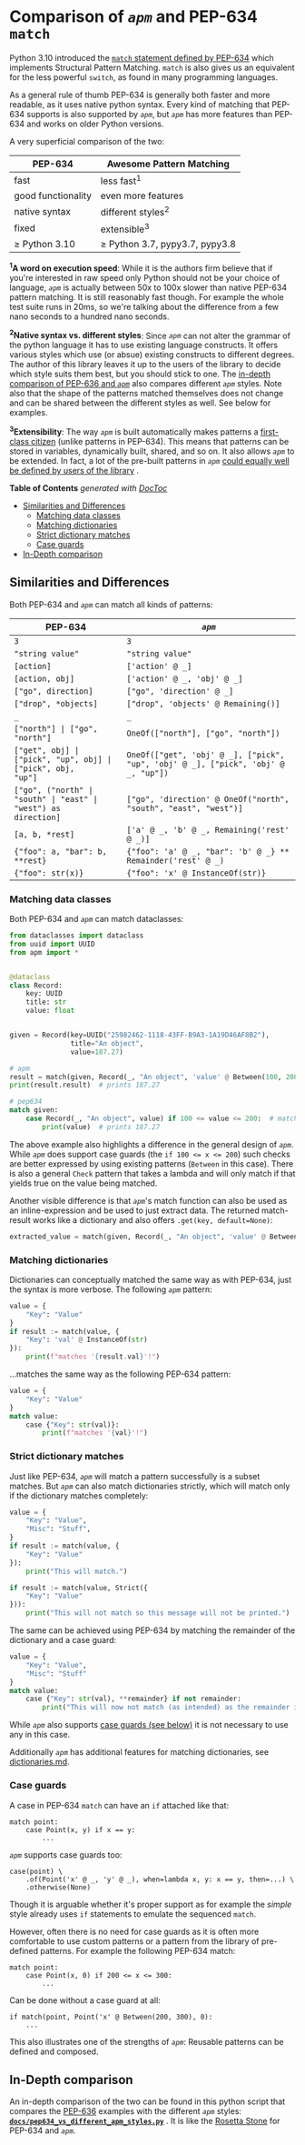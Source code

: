 # Comparison of _`apm`_ and PEP-634 `match`

Python 3.10 introduced the
[`match` statement defined by PEP-634](https://www.python.org/dev/peps/pep-0634/)
which implements Structural Pattern Matching. `match` is also gives us an equivalent for the less powerful `switch`, as
found in many programming languages.

As a general rule of thumb PEP-634 is generally both faster and more readable, as it uses native python syntax. Every
kind of matching that PEP-634 supports is also supported by _`apm`_, but _`apm`_
has more features than PEP-634 and works on older Python versions.

A very superficial comparison of the two:

| PEP-634            | Awesome Pattern Matching       |
| ------------------ | -------------------------------|
| fast               | less fast<sup>1</sup>          |
| good functionality | even more features             |
| native syntax      | different styles<sup>2</sup>   |
| fixed              | extensible<sup>3</sup>         |
| ≥ Python 3.10      | ≥ Python 3.7, pypy3.7, pypy3.8 |

**<sup>1</sup>A word on execution speed**: While it is the authors firm believe that if you're interested in raw speed
only Python should not be your choice of language, _`apm`_
is actually between 50x to 100x slower than native PEP-634 pattern matching. It is still reasonably fast though. For
example the whole test suite runs in 20ms, so we're talking about the difference from a few nano seconds to a hundred
nano seconds.

**<sup>2</sup>Native syntax vs. different styles**: Since _`apm`_ can not alter the grammar of the python language it
has to use existing language constructs. It offers various styles which use (or absue) existing constructs to different
degrees. The author of this library leaves it up to the users of the library to decide which style suits them best, but
you should stick to one.
The [in-depth comparison of PEP-636 and _`apm`_](https://github.com/scravy/awesome-pattern-matching/blob/main/docs/pep634_vs_different_apm_styles.py)
also compares different _`apm`_ styles. Note also that the shape of the patterns matched themselves does not change and
can be shared between the different styles as well. See below for examples.

**<sup>3</sup>Extensibility**: The way _`apm`_ is built automatically makes patterns a
[first-class citizen](https://en.wikipedia.org/wiki/First-class_citizen)
(unlike patterns in PEP-634). This means that patterns can be stored in variables, dynamically built, shared, and so on.
It also allows _`apm`_ to be extended. In fact, a lot of the pre-built patterns in _`apm`_
[could equally well be defined by users of the library](https://github.com/scravy/awesome-pattern-matching/blob/main/apm/patterns.py)
.


<!-- START doctoc generated TOC please keep comment here to allow auto update -->
<!-- DON'T EDIT THIS SECTION, INSTEAD RE-RUN doctoc TO UPDATE -->
**Table of Contents**  *generated with [DocToc](https://github.com/thlorenz/doctoc)*

- [Similarities and Differences](#similarities-and-differences)
  - [Matching data classes](#matching-data-classes)
  - [Matching dictionaries](#matching-dictionaries)
  - [Strict dictionary matches](#strict-dictionary-matches)
  - [Case guards](#case-guards)
- [In-Depth comparison](#in-depth-comparison)

<!-- END doctoc generated TOC please keep comment here to allow auto update -->

## Similarities and Differences

Both PEP-634 and _`apm`_ can match all kinds of patterns:

| PEP-634 | _`apm`_ |
| ------- | ------- |
| `3` | `3`|
| `"string value"` | `"string value"` |
| `[action]` | `['action' @ _]` |
| `[action, obj]` | `['action' @ _, 'obj' @ _]` |
| `["go", direction]` | `["go", 'direction' @ _]` |
| `["drop", *objects]` | `["drop", 'objects' @ Remaining()]` |
| `_` | `_` |
| <code>["north"] &#124; ["go", "north"]</code> | `OneOf(["north"], ["go", "north"])` |
| <code>["get", obj] &#124; ["pick", "up", obj] &#124; ["pick", obj, "up"]</code> | `OneOf(["get", 'obj' @ _], ["pick", "up", 'obj' @ _], ["pick", 'obj' @ _, "up"])` |
| <code>["go", ("north" &#124; "south" &#124; "east" &#124; "west") as direction]</code> | `["go", 'direction' @ OneOf("north", "south", "east", "west")]` |
| `[a, b, *rest]` | `['a' @ _, 'b' @ _, Remaining('rest' @ _)]` |
| `{"foo": a, "bar": b, **rest}` | `{"foo": 'a' @ _, "bar": 'b' @ _} ** Remainder('rest' @ _)` |
| `{"foo": str(x)}` | `{"foo": 'x' @ InstanceOf(str)}` |

### Matching data classes

Both PEP-634 and _`apm`_ can match dataclasses:

```python
from dataclasses import dataclass
from uuid import UUID
from apm import *


@dataclass
class Record:
    key: UUID
    title: str
    value: float


given = Record(key=UUID("25982462-1118-43FF-B9A3-1A19D46AF8B2"),
               title="An object",
               value=187.27)

# apm
result = match(given, Record(_, "An object", 'value' @ Between(100, 200)))
print(result.result)  # prints 187.27

# pep634
match given:
    case Record(_, "An object", value) if 100 <= value <= 200:  # matches
        print(value)  # prints 187.27
```

The above example also highlights a difference in the general design of _`apm`_. While _`apm`_ does support case
guards (the `if 100 <= x <= 200`) such checks are better expressed by using existing patterns (`Between` in this case).
There is also a general `Check` pattern that takes a lambda and will only match if that yields true on the value being
matched.

Another visible difference is that _`apm`_'s match function can also be used as an inline-expression and be used to just
extract data. The returned match-result works like a dictionary and also offers `.get(key, default=None)`:

```python
extracted_value = match(given, Record(_, "An object", 'value' @ Between(100, 200))).get('result', 0)
```

### Matching dictionaries

Dictionaries can conceptually matched the same way as with PEP-634, just the syntax is more verbose. The
following _`apm`_ pattern:

```python
value = {
    "Key": "Value"
}
if result := match(value, {
    "Key": 'val' @ InstanceOf(str)
}):
    print(f"matches '{result.val}'!")
```

...matches the same way as the following PEP-634 pattern:

```python
value = {
    "Key": "Value"
}
match value:
    case {"Key": str(val)}:
        print(f"matches '{val}'!")
```

### Strict dictionary matches

Just like PEP-634, _`apm`_ will match a pattern successfully is a subset matches. But _`apm`_ can also match
dictionaries strictly, which will match only if the dictionary matches completely:

```python
value = {
    "Key": "Value",
    "Misc": "Stuff",
}
if result := match(value, {
    "Key": "Value"
}):
    print("This will match.")

if result := match(value, Strict({
    "Key": "Value"
})):
    print("This will not match so this message will not be printed.")
```

The same can be achieved using PEP-634 by matching the remainder of the dictionary and a case guard:

```python
value = {
    "Key": "Value",
    "Misc": "Stuff"
}
match value:
    case {"Key": str(val), **remainder} if not remainder:
        print("This will now not match (as intended) as the remainder is explicitly checked to be empty.")
```

While _`apm`_ also supports [case guards (see below)](#case-guards) it is not necessary to use any in this case.

Additionally _`apm`_ has additional features for matching dictionaries, see [dictionaries.md](dictionaries.md).

### Case guards

A case in PEP-634 `match` can have an `if` attached like that:

```
match point:
    case Point(x, y) if x == y:
        ...
```

_`apm`_ supports case guards too:

```
case(point) \
    .of(Point('x' @ _, 'y' @ _), when=lambda x, y: x == y, then=...) \
    .otherwise(None)
```

Though it is arguable whether it's proper support as for example the _simple_
style already uses `if` statements to emulate the sequenced `match`.

However, often there is no need for case guards as it is often more comfortable to use custom patterns or a pattern from
the library of pre-defined patterns. For example the following PEP-634 match:

```
match point:
    case Point(x, 0) if 200 <= x <= 300:
        ...
```

Can be done without a case guard at all:

```
if match(point, Point('x' @ Between(200, 300), 0):
    ...
```

This also illustrates one of the strengths of _`apm`_: Reusable patterns can be defined and composed.

## In-Depth comparison

An in-depth comparison of the two can be found in this python script that compares
the [PEP-636](https://www.python.org/dev/peps/pep-0636/) examples with the different _`apm`_
styles: **[`docs/pep634_vs_different_apm_styles.py`](https://github.com/scravy/awesome-pattern-matching/blob/main/docs/pep634_vs_different_apm_styles.py)**
. It is like the [Rosetta Stone](https://en.wikipedia.org/wiki/Rosetta_Stone) for PEP-634 and _`apm`_.


